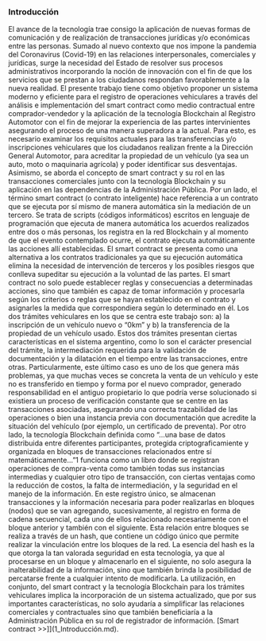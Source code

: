 ### Introducción

El avance de la tecnología trae consigo la aplicación de nuevas formas de comunicación y de realización de transacciones jurídicas y/o económicas entre las personas. Sumado al nuevo contexto que nos impone la pandemia del Coronavirus (Covid-19) en las relaciones interpersonales, comerciales y jurídicas, surge la necesidad del Estado de resolver sus procesos administrativos incorporando la noción de innovación con el fin de que los servicios que se prestan a los ciudadanos respondan favorablemente a la nueva realidad.
El presente trabajo tiene como objetivo proponer un sistema moderno y eficiente para el registro de operaciones vehiculares a través del análisis e implementación del smart contract como medio contractual entre comprador-vendedor y la aplicación de la tecnología Blockchain al Registro Automotor con el fin de mejorar la experiencia de las partes intervinientes asegurando el proceso de una manera superadora a la actual. Para esto, es necesario examinar los requisitos actuales para las transferencias y/o inscripciones vehiculares que los ciudadanos realizan frente a la Dirección General Automotor, para acreditar la propiedad de un vehículo (ya sea un auto, moto o maquinaria agrícola) y poder identificar sus desventajas. Asimismo, se aborda el concepto de smart contract y su rol en las transacciones comerciales junto con la tecnología Blockchain y su aplicación en las dependencias de la Administración Pública. 
Por un lado, el término smart contract (o contrato inteligente) hace referencia a un contrato que se ejecuta por sí mismo de manera automática sin la mediación de un tercero. Se trata de scripts (códigos informáticos) escritos en  lenguaje de programación que ejecuta de manera automática los acuerdos realizados entre dos o más personas, los registra en la red Blockchain y al momento de que el evento contemplado ocurre, el contrato ejecuta automáticamente las acciones allí establecidas. El smart contract se presenta como una alternativa a los contratos tradicionales ya que su ejecución automática elimina la necesidad de intervención de terceros y los posibles riesgos que conlleva supeditar su ejecución a la voluntad de las partes. El smart contract no solo puede establecer reglas y consecuencias a determinadas acciones, sino que también es capaz de tomar información y procesarla según los criterios o reglas que se hayan establecido en el contrato y asignarles la medida que correspondiera según lo determinado en él. 
Los dos trámites vehiculares en los que se centra este trabajo son: a) la inscripción de un vehículo nuevo o “0km” y b) la transferencia de la propiedad de un vehículo usado. Estos dos trámites presentan ciertas características en el sistema argentino, como lo son el carácter presencial del trámite, la intermediación requerida para la validación de documentación y la dilatación en el tiempo entre las transacciones, entre otras. Particularmente, este último caso es uno de los que genera más problemas, ya que muchas veces se concreta la venta de un vehículo y este no es transferido en tiempo y forma por el nuevo comprador, generado responsabilidad en el antiguo propietario lo que podría verse solucionado si existiera un proceso de verificación constante que se centre en las transacciones asociadas, asegurando una correcta trazabilidad de las operaciones o bien una instancia previa con documentación que acredite la situación del vehículo (por ejemplo, un certificado de preventa). 
Por otro lado, la tecnología Blockchain definida como “…una base de datos distribuida entre diferentes participantes, protegida criptograficamiente y organizada en bloques de transacciones relacionados entre sí matemáticamente…”1 funciona como un libro donde se registran operaciones de compra-venta como también todas sus instancias intermedias y cualquier otro tipo de transacción, con ciertas ventajas como la reducción de costos, la falta de intermediación, y la seguridad en el manejo de la información. En este registro único, se almacenan transacciones y la información necesaria para poder realizarlas en bloques (nodos) que se van agregando, sucesivamente, al registro en forma de cadena secuencial, cada uno de ellos relacionado necesariamente con el bloque anterior y también con el siguiente.
Esta relación entre bloques se realiza a través de un hash, que contiene un código único que permite realizar la vinculación entre los bloques de la red. La esencia del hash es la que otorga la tan valorada seguridad en esta tecnología, ya que al procesarse en un bloque y almacenarlo en el siguiente, no solo asegura la inalterabilidad de la información, sino que también brinda la posibilidad de percatarse frente a cualquier intento de modificarla. 
La utilización, en conjunto, del smart contract y la tecnología Blockchain para los trámites vehiculares implica la incorporación de un sistema actualizado, que por sus importantes características, no solo ayudaría a simplificar las relaciones comerciales y contractuales sino que también beneficiaría a la Administración Pública en su rol de registrador de información. 
[Smart contract >>]](1_Introducción.md).
